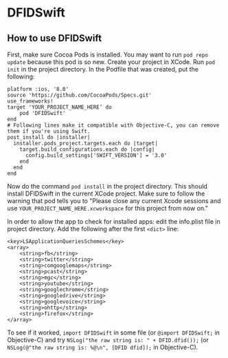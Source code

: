 # DFIDSwift
## How to use DFIDSwift
First, make sure Cocoa Pods is installed. You may want to run `pod repo update` because this pod is so new. Create your project in XCode. Run `pod init` in the project directory. In the Podfile that was created, put the following:

    platform :ios, '8.0'
    source 'https://github.com/CocoaPods/Specs.git'
    use_frameworks!
    target 'YOUR_PROJECT_NAME_HERE’ do
        pod 'DFIDSwift'
    end
    # Following lines make it compatible with Objective-C, you can remove them if you're using Swift.
    post_install do |installer|
      installer.pods_project.targets.each do |target|
        target.build_configurations.each do |config|
          config.build_settings['SWIFT_VERSION'] = '3.0'
    	end
      end
    end
    
Now do the command `pod install` in the project directory. This should install DFIDSwift in the current XCode project. Make sure to follow the warning that pod tells you to "Please close any current Xcode sessions and use `YOUR_PROJECT_NAME_HERE.xcworkspace` for this project from now on."

In order to allow the app to check for installed apps: edit the info.plist file in project directory. Add the following after the first `<dict>` line:

    <key>LSApplicationQueriesSchemes</key>
	<array>
		<string>fb</string>
		<string>twitter</string>
		<string>comgooglemaps</string>
		<string>pcast</string>
		<string>mgc</string>
		<string>youtube</string>
		<string>googlechrome</string>
		<string>googledrive</string>
		<string>googlevoice</string>
		<string>ohttp</string>
		<string>firefox</string>
	</array>

To see if it worked, `import DFIDSwift` in some file (or `@import DFIDSwift;` in Objective-C) and try `NSLog("the raw string is: " + DFID.dfid());` (or `NSLog(@"the raw string is: %@\n", [DFID dfid]);` in Objective-C).
